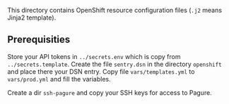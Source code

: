 This directory contains OpenShift resource configuration files (`.j2` means Jinja2 template).

## Prerequisities

Store your API tokens in `../secrets.env` which is copy from `../secrets.template`.
Create the file `sentry.dsn` in the directory `openshift` and place there your DSN entry.
Copy file `vars/templates.yml` to `vars/prod.yml` and fill the variables.

Create a dir `ssh-pagure` and copy your SSH keys for access to Pagure.
